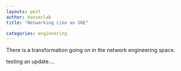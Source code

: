 ```yaml
---
layouts: post
author: dasseclab
title: "Networking Like an SRE"

categories: engineering
---
```

There is a transformation going on in the network engineering space. 

testing an update....